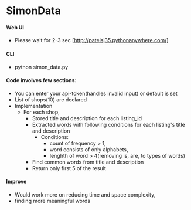 # SimonData

#### Web UI
  - Please wait for 2-3 sec
[http://patelsj35.pythonanywhere.com/]
#### CLI 
  - python simon_data.py
#### Code involves few sections:
  - You can enter your api-token(handles invalid input) or default is set 
  - List of shops(10) are declared
  - Implementation
      - For each shop, 
        - Stored title and description for each listing_id
        - Extracted words with following conditions for each listing's title and description
            - Conditions: 
                - count of frequency > 1, 
                - word consists of only alphabets, 
                - lenghth of word > 4(removing is, are, to types of words)  
        - Find common words from title and description
        - Return only first 5 of the result

#### Improve
- Would work more on reducing time and space complexity,
- finding more meaningful words